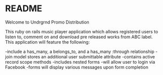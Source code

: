 # README

Welcome to Undrgrnd Promo Distribution

This ruby on rails music player application which allows
registered users to listen to, comment on and download pre released works from ABC label. This application will feature the following:

-include a has_many, a belongs_to, and a has_many :through relationship
-join model stores an additional user submittable attribute
-contains active record scope methods
-includes nested forms
-will allow user to login via Facebook
-forms will display various messages upon form completion
